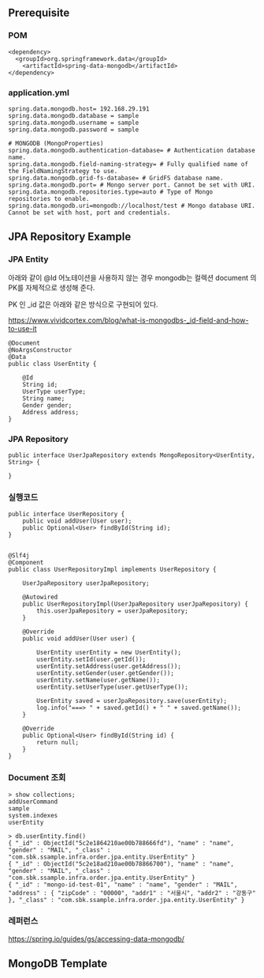 ## Prerequisite ##

### POM ###
```
<dependency>
  <groupId>org.springframework.data</groupId>
	<artifactId>spring-data-mongodb</artifactId>
</dependency>
```

### application.yml ###
```
spring.data.mongodb.host= 192.168.29.191
spring.data.mongodb.database = sample
spring.data.mongodb.username = sample
spring.data.mongodb.password = sample

# MONGODB (MongoProperties)
spring.data.mongodb.authentication-database= # Authentication database name.
spring.data.mongodb.field-naming-strategy= # Fully qualified name of the FieldNamingStrategy to use.
spring.data.mongodb.grid-fs-database= # GridFS database name.
spring.data.mongodb.port= # Mongo server port. Cannot be set with URI.
spring.data.mongodb.repositories.type=auto # Type of Mongo repositories to enable.
spring.data.mongodb.uri=mongodb://localhost/test # Mongo database URI. Cannot be set with host, port and credentials.
```






## JPA Repository Example ##

### JPA Entity ###
아래와 같이 @Id 어노테이션을 사용하지 않는 경우 mongodb는 컬렉션 document 의 PK를 자체적으로 생성해 준다.

PK 인 _id 값은 아래와 같은 방식으로 구현되어 있다.

https://www.vividcortex.com/blog/what-is-mongodbs-_id-field-and-how-to-use-it

```
@Document
@NoArgsConstructor
@Data
public class UserEntity {

	@Id
	String id;
	UserType userType;
	String name;
	Gender gender;
	Address address;
}
```

### JPA Repository ###
```
public interface UserJpaRepository extends MongoRepository<UserEntity, String> {

}
```

### 실행코드 ###
```
public interface UserRepository {
	public void addUser(User user);
	public Optional<User> findById(String id);
}


@Slf4j
@Component
public class UserRepositoryImpl implements UserRepository {

	UserJpaRepository userJpaRepository;
	
	@Autowired
	public UserRepositoryImpl(UserJpaRepository userJpaRepository) {
		this.userJpaRepository = userJpaRepository;
	}
	
	@Override
	public void addUser(User user) {
		
		UserEntity userEntity = new UserEntity();
		userEntity.setId(user.getId());
		userEntity.setAddress(user.getAddress());
		userEntity.setGender(user.getGender());
		userEntity.setName(user.getName());
		userEntity.setUserType(user.getUserType());
		
		UserEntity saved = userJpaRepository.save(userEntity);
		log.info("===> " + saved.getId() + " " + saved.getName());
	}

	@Override
	public Optional<User> findById(String id) {
		return null;
	}
}
```

### Document 조회 ###
```
> show collections;
addUserCommand
sample
system.indexes
userEntity

> db.userEntity.find()
{ "_id" : ObjectId("5c2e1864210ae00b788666fd"), "name" : "name", "gender" : "MAIL", "_class" : "com.sbk.ssample.infra.order.jpa.entity.UserEntity" }
{ "_id" : ObjectId("5c2e18ad210ae00b78866700"), "name" : "name", "gender" : "MAIL", "_class" : "com.sbk.ssample.infra.order.jpa.entity.UserEntity" }
{ "_id" : "mongo-id-test-01", "name" : "name", "gender" : "MAIL", "address" : { "zipCode" : "00000", "addr1" : "서울시", "addr2" : "강동구" }, "_class" : "com.sbk.ssample.infra.order.jpa.entity.UserEntity" }
```


### 레퍼런스 ###
https://spring.io/guides/gs/accessing-data-mongodb/


## MongoDB Template ##
```


```





